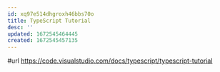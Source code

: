 ```yaml
---
id: xq97e514dhgroxh46bbs70o
title: TypeScript Tutorial
desc: ''
updated: 1672545464445
created: 1672545457135
---
```


#url https://code.visualstudio.com/docs/typescript/typescript-tutorial
